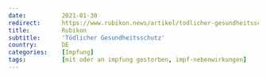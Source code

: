 ```yaml
---
date:          2021-01-30
redirect:      https://www.rubikon.news/artikel/todlicher-gesundheitsschutz
title:         Rubikon
subtitle:      'Tödlicher Gesundheitsschutz'
country:       DE
categories:    [Impfung]
tags:          [mit oder an impfung gestorben, impf-nebenwirkungen]
---
```


